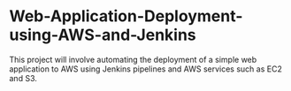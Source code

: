# Web-Application-Deployment-using-AWS-and-Jenkins
This project will involve automating the deployment of a simple web application to AWS using Jenkins pipelines and AWS services such as EC2 and S3.
